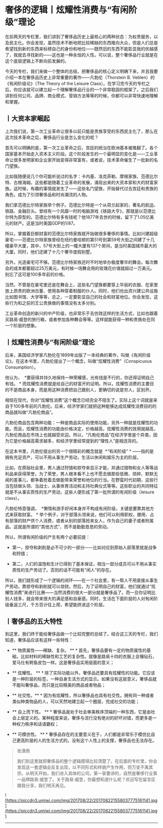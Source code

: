 # 奢侈的逻辑丨炫耀性消费与“有闲阶级”理论

在前两天的专栏里，我们讲到了奢侈品历史上最核心的两种状态：为权贵服务，以及民主化。你会发现，虽然技术不断地把比较稀缺的东西推向大众，但是人们总是希望找到新的东西来标榜自己的身份和地位——既然旧的东西不能彰显我的优越感了，我就去寻找新的——这也是一种永恒的人性。可以说，整个奢侈品行业就是在这个底层逻辑上不断向前发展的。

今天的专栏，我们来做一个整体的总结，把奢侈品的核心定义明确下来，并且我要介绍一本在奢侈品历史上非常重要的著作——凡勃伦（Thorstein B. Veblen）的《有闲阶级论》（The Theory of the Leisure Class）。在学习完今天的专栏之后，你应该就可以建立起一个理解奢侈品行业的一个非常稳固的框架了。之后我们讲到任何公司、品牌、商业模式、营销方法等等的时候，你都可以非常快速地理解和掌握。

## 丨大资本家崛起

上次我们说，第一次工业革命让很多以前只能是贵族享受的东西民主化了，那么在这次技术革命之后，奢侈品行业是怎么变化的呢？

首先可以明确的是，第一次工业革命之后，宫廷的统治在欧洲基本被推翻了。各个国家基本开始走入资本主义阶段。这个阶段发生的一个最明显的变化是——工业革命让很多发明家和企业家开始变得非常富有，或者说，技术革命催生了一批新的名门望族。

比如我随便说几个你可能听说过的名字：卡内基、洛克菲勒、摩根家族、范德比尔特、古根海姆。这些都是随着工业革命的发展，涌现出来的大资本家和大的财富家族。这时候，有趣的事情就发生了——这些名门望族，开始替代过去宫廷和贵族的角色，成为了引领奢侈品和时尚潮流的人物。

我们拿范德比尔特家族举个例子。范德比尔特是一个从荷兰起家的，著名的航运、铁路、金融巨头。曾经有一个风靡一时的电脑游戏《铁路大亨》，那就是以范德比尔特为原型的。范德比尔特有多有钱呢？他1877年去世的时候，留下了1.05亿美元的财产。这是当时美国GDP的1/87。

所以，掌握着巨额财富的范德比尔特家族就开始做很多奢侈的事情。比如兴建超级豪宅——范德比尔特家族曾经在纽约曼哈顿的第51号到第59号大街之间建了十几幢豪华大厦，其中，57号大街上的一幢大厦有137个房间，是当时美国城市最大的大厦。同时，他们还建了十几个奢华度假别墅。

另外，光造豪宅可不够。范德比尔特家族还时不时地举办极度奢华的舞会。每次舞会的成本都要超过25万美元，有时候一场舞会用的玫瑰花价值就超过一万美元。别忘了这可是100多年前的价格。

当然，不管是在豪宅里还是在舞会上，这些名门望族都要穿上华丽的衣服、在家里放上昂贵的欧洲古董、使用各种穿着制服的仆人。同时，他们也出资兴建公共设施比如图书馆、大学等等，总之，一定要彰显自己的社会和财富地位。你会发现，这些行为和之前的王公贵族做的事情没有太多分别。

工业革命创造的新兴的中产阶级，也非常乐于去仿效这样的生活方式，比如也跟着买路易·威登的旅行箱，或者参加各种舞会等等。这样就能获得一种和贵族处在同一个阶层的想象。

## 丨炫耀性消费与“有闲阶级”理论

后来，美国经济学家凡勃伦在1899年出版了一本经典的著作，叫做《有闲阶级论》。在这本书里，凡勃伦提出了一个概念，叫做“炫耀性消费”（Conspicuous Consumption）。

他认为，  *要获得并持久地保持一种荣耀感，光有钱是不行的，你还得证明自己有钱。 * 而炫耀性消费就是给自己的财富开的证明。所以，炫耀性消费的主要目的不是商品本身，而是用这种消费把自己跟别人，更确切的说是穷人，区别开。

相信在现代，你对“炫耀性消费”这个概念已经完全不陌生了。实际上这个词就是来自于100多年前的凡勃伦。后来，经济学家们就把这种能够达成炫耀性消费目的的商品就叫做“凡勃伦商品”。

凡勃伦商品包含两种功能：一种是商品实际的使用功能，另外一种就是炫耀性的功能。而且，炫耀性消费的功能由价格决定，价格越高，炫耀性消费的效用就越高，凡勃伦商品在市场上也就越受欢迎。所以，“凡勃伦商品”在经济学里是个异类，因为它是价格越高需求越多，和经济学里经常提到的“理性人”是相违背的。

在这本书里，凡勃伦提出的另一个很精彩的概念就是  *“有闲阶级” * ——指的是拥有充足资产，可以不用从事生产劳动，生活以休闲和娱乐为主的阶层。

比如，在原始社会里，男人通过狩猎和掠夺来显示才能，并通过猎物和女人等等战利品来获得荣誉。为了荣誉，男人根本看不上也不愿去做那些低微、琐碎、默默无闻的差事儿，都争着抢着去做能带来荣誉和地位的行当。在野蛮时代初期，这些行当包括做头领、当战士、从事体育活动和主持社典仪式等等。这些职业的共同特征就是不从事实质性的生产劳动，这些人便形成了第一批所谓的有闲阶级（leisure class）。

凡勃伦特意强调，  *懒惰和游手好闲本身并不构成有闲阶级，关键是要靠其他方式来获取财富。 * 举个例子，对于部落头领来说，他们可以利用职权，挪用、占有部落的财产供个人消费，或者从别的部落抢来女人，作为自己的妻子或者附属品。这就是所谓的“其他方式”，而不是勤勤恳恳的劳动。

所以，所谓有闲阶级的产生有两个必要前提：

* 第一，掠夺和剥削是必不可少的一部分——比如对应到原始人部落里就是战争和狩猎；

* 第二，人们的温饱和生计已得到了基本保证，相当一部分成员可以不用从事实质性的生产劳动了。否则的话不可能有“闲人”的存在。

所以，我们就形成了一个逻辑的闭环——在一个社会里，有一帮人不用直接从事生产劳动，靠掠夺和剥削就可以敛财。然后，为了证明自己的财富，他们就通过“炫耀性消费”来进行比赛——当然消费的很大一部分就是奢侈品了。而一旦你证明比别人钱多，就会带来很大的满足感和自豪感。同时，生活在下面阶层的人对有闲阶级垂涎三尺，千方百计往上爬，希望能挤进这个阶层。

## 丨奢侈品的五大特性

到这里，我们终于能给奢侈品做一个比较完整的总结了。结合这三天的专栏，我们知道，奢侈品应该有这样一些特性：

* ** 物质属性——稀缺、复杂。 ** * 首先，奢侈品要有一定的物质属性的基础，比如材料的稀缺性和工艺的复杂性。就像是路易十四的衣服上会镶钻石，爱马仕有鳄鱼皮包一样。这是奢侈品实用层面的意义；

* ** 炫耀性。 ** * 除了实际功能以外，奢侈品还要具有炫耀性的功能。它应该是一种阶层的标签，一种自身生活方式的显示。如果没有这层意义，奢侈品就不能叫奢侈品，而只是比较精美的商品或者物品；

* ** 社交性。** * 因为有炫耀性，所以奢侈品也具有社交性。拥有同一种或者类似种类物品的人，可以天然地建立起一个圈层，完成社交的功能；

* ** 自上而下性。 ** * 奢侈品是处于社会审美秩序顶端的一种东西，它是由社会上层定义的。某种程度来说，奢侈与流行没有绝对的好坏对错，而更多是一种权力秩序和话语霸权；

* ** 可模仿性。 ** * 奢侈品存在的主要意义在于，人们都是非常乐于模仿比自己更高阶层的人的生活方式的。没有这个人性上的支撑，奢侈品也无法存在。

> 张潇雨
> 
> 我们到这里就把奢侈品的整个逻辑摸得比较清楚了。在后面的专栏里，你会发现这一套逻辑会反复出现，以不同形式和样貌产生作用，但万变不离其宗。从明天开始，我们进入具体的公司。第一家要讲的，自然是奢侈行业第一品牌路易·威登了。关于路易·威登，你最想知道什么呢？欢迎写在留言区跟我分享，我们明天再见。

![https://piccdn3.umiwi.com/img/201708/22/201708221558037775161141.jpg](https://piccdn3.umiwi.com/img/201708/22/201708221558037775161141.jpg)

---

